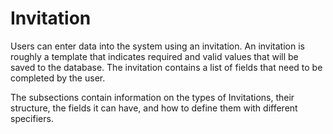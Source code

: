 # Invitation

Users can enter data into the system using an invitation. An invitation is roughly a template that indicates required and valid values that will be saved to the database. The invitation contains a list of fields that need to be completed by the user.

The subsections contain information on the types of Invitations, their structure, the fields it can have, and how to define them with different specifiers.
